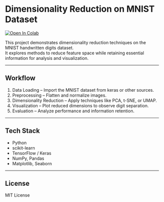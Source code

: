 # Dimensionality Reduction on MNIST Dataset

[![Open In Colab](https://colab.research.google.com/assets/colab-badge.svg)](https://colab.research.google.com/drive/1nl24ZsfyTt6jDhxCZLrbbv_fi26eg31Z?usp=sharing)

This project demonstrates dimensionality reduction techniques on the MNIST handwritten digits dataset.  
It explores methods to reduce feature space while retaining essential information for analysis and visualization.

---

## Workflow
1. Data Loading – Import the MNIST dataset from keras or other sources.  
2. Preprocessing – Flatten and normalize images.  
3. Dimensionality Reduction – Apply techniques like PCA, t-SNE, or UMAP.  
4. Visualization – Plot reduced dimensions to observe digit separation.  
5. Evaluation – Analyze performance and information retention.  

---

## Tech Stack
- Python  
- scikit-learn  
- TensorFlow / Keras  
- NumPy, Pandas  
- Matplotlib, Seaborn  

---

## License
MIT License
